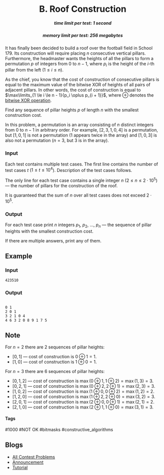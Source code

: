 <h1 style='text-align: center;'> B. Roof Construction</h1>

<h5 style='text-align: center;'>time limit per test: 1 second</h5>
<h5 style='text-align: center;'>memory limit per test: 256 megabytes</h5>

It has finally been decided to build a roof over the football field in School 179. Its construction will require placing $n$ consecutive vertical pillars. Furthermore, the headmaster wants the heights of all the pillars to form a permutation $p$ of integers from $0$ to $n - 1$, where $p_i$ is the height of the $i$-th pillar from the left $(1 \le i \le n)$.

As the chief, you know that the cost of construction of consecutive pillars is equal to the maximum value of the bitwise XOR of heights of all pairs of adjacent pillars. In other words, the cost of construction is equal to $\max\limits_{1 \le i \le n - 1}{p_i \oplus p_{i + 1}}$, where $\oplus$ denotes the [bitwise XOR operation](https://en.wikipedia.org/wiki/Bitwise_operation#XOR).

Find any sequence of pillar heights $p$ of length $n$ with the smallest construction cost.

In this problem, a permutation is an array consisting of $n$ distinct integers from $0$ to $n - 1$ in arbitrary order. For example, $[2,3,1,0,4]$ is a permutation, but $[1,0,1]$ is not a permutation ($1$ appears twice in the array) and $[1,0,3]$ is also not a permutation ($n=3$, but $3$ is in the array).

### Input

Each test contains multiple test cases. The first line contains the number of test cases $t$ ($1 \le t \le 10^4$). Description of the test cases follows.

The only line for each test case contains a single integer $n$ ($2 \le n \le 2 \cdot 10^5$) — the number of pillars for the construction of the roof.

It is guaranteed that the sum of $n$ over all test cases does not exceed $2 \cdot 10^5$.

### Output

For each test case print $n$ integers $p_1$, $p_2$, $\ldots$, $p_n$ — the sequence of pillar heights with the smallest construction cost.

If there are multiple answers, print any of them.

## Example

### Input


```text
423510
```
### Output

```text

0 1
2 0 1
3 2 1 0 4
4 6 3 2 0 8 9 1 7 5

```
## Note

For $n = 2$ there are $2$ sequences of pillar heights: 

* $[0, 1]$ — cost of construction is $0 \oplus 1 = 1$.
* $[1, 0]$ — cost of construction is $1 \oplus 0 = 1$.

For $n = 3$ there are $6$ sequences of pillar heights: 

* $[0, 1, 2]$ — cost of construction is $\max(0 \oplus 1, 1 \oplus 2) = \max(1, 3) = 3$.
* $[0, 2, 1]$ — cost of construction is $\max(0 \oplus 2, 2 \oplus 1) = \max(2, 3) = 3$.
* $[1, 0, 2]$ — cost of construction is $\max(1 \oplus 0, 0 \oplus 2) = \max(1, 2) = 2$.
* $[1, 2, 0]$ — cost of construction is $\max(1 \oplus 2, 2 \oplus 0) = \max(3, 2) = 3$.
* $[2, 0, 1]$ — cost of construction is $\max(2 \oplus 0, 0 \oplus 1) = \max(2, 1) = 2$.
* $[2, 1, 0]$ — cost of construction is $\max(2 \oplus 1, 1 \oplus 0) = \max(3, 1) = 3$.


#### Tags 

#1000 #NOT OK #bitmasks #constructive_algorithms 

## Blogs
- [All Contest Problems](../Codeforces_Round_769_(Div._2).md)
- [Announcement](../blogs/Announcement.md)
- [Tutorial](../blogs/Tutorial.md)
